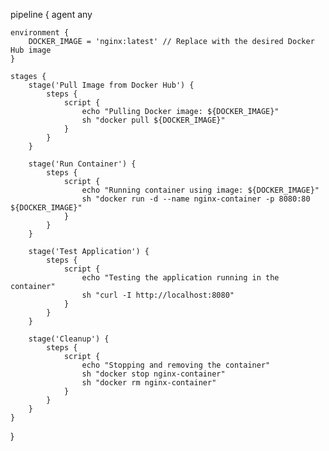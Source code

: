 pipeline {
    agent any

    environment {
        DOCKER_IMAGE = 'nginx:latest' // Replace with the desired Docker Hub image
    }

    stages {
        stage('Pull Image from Docker Hub') {
            steps {
                script {
                    echo "Pulling Docker image: ${DOCKER_IMAGE}"
                    sh "docker pull ${DOCKER_IMAGE}"
                }
            }
        }

        stage('Run Container') {
            steps {
                script {
                    echo "Running container using image: ${DOCKER_IMAGE}"
                    sh "docker run -d --name nginx-container -p 8080:80 ${DOCKER_IMAGE}"
                }
            }
        }

        stage('Test Application') {
            steps {
                script {
                    echo "Testing the application running in the container"
                    sh "curl -I http://localhost:8080"
                }
            }
        }

        stage('Cleanup') {
            steps {
                script {
                    echo "Stopping and removing the container"
                    sh "docker stop nginx-container"
                    sh "docker rm nginx-container"
                }
            }
        }
    }
}

